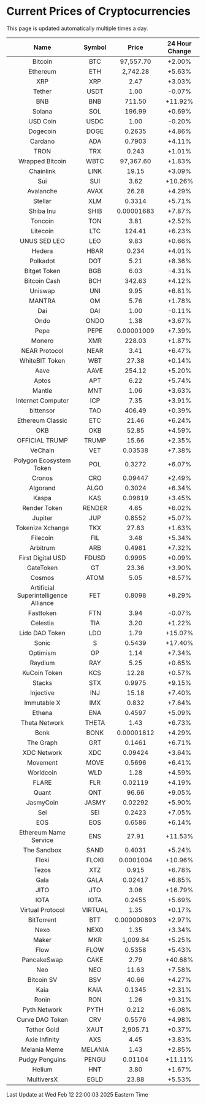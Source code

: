 # Current Prices of Cryptocurrencies
This page is updated automatically multiple times a day.

| Name | Symbol | Price | 24 Hour Change |
| :---: |:---:| :---: | :---: |
| Bitcoin | BTC | 97,557.70 | +2.00% |
| Ethereum | ETH | 2,742.28 | +5.63% |
| XRP | XRP | 2.47 | +3.03% |
| Tether | USDT | 1.00 | -0.07% |
| BNB | BNB | 711.50 | +11.92% |
| Solana | SOL | 196.99 | +0.69% |
| USD Coin | USDC | 1.00 | -0.20% |
| Dogecoin | DOGE | 0.2635 | +4.86% |
| Cardano | ADA | 0.7903 | +4.11% |
| TRON | TRX | 0.243 | +1.01% |
| Wrapped Bitcoin | WBTC | 97,367.60 | +1.83% |
| Chainlink | LINK | 19.15 | +3.09% |
| Sui | SUI | 3.62 | +10.26% |
| Avalanche | AVAX | 26.28 | +4.29% |
| Stellar | XLM | 0.3314 | +5.71% |
| Shiba Inu | SHIB | 0.00001683 | +7.87% |
| Toncoin | TON | 3.81 | +2.52% |
| Litecoin | LTC | 124.41 | +6.23% |
| UNUS SED LEO | LEO | 9.83 | +0.66% |
| Hedera | HBAR | 0.234 | +4.01% |
| Polkadot | DOT | 5.21 | +8.36% |
| Bitget Token | BGB | 6.03 | -4.31% |
| Bitcoin Cash | BCH | 342.63 | +4.12% |
| Uniswap | UNI | 9.95 | +6.81% |
| MANTRA | OM | 5.76 | +1.78% |
| Dai | DAI | 1.00 | -0.11% |
| Ondo | ONDO | 1.38 | +3.67% |
| Pepe | PEPE | 0.00001009 | +7.39% |
| Monero | XMR | 228.03 | +1.87% |
| NEAR Protocol | NEAR | 3.41 | +6.47% |
| WhiteBIT Token | WBT | 27.38 | +0.14% |
| Aave | AAVE | 254.12 | +5.20% |
| Aptos | APT | 6.22 | +5.74% |
| Mantle | MNT | 1.06 | +3.63% |
| Internet Computer | ICP | 7.35 | +3.91% |
| bittensor | TAO | 406.49 | +0.39% |
| Ethereum Classic | ETC | 21.46 | +6.24% |
| OKB | OKB | 52.85 | +4.59% |
| OFFICIAL TRUMP | TRUMP | 15.66 | +2.35% |
| VeChain | VET | 0.03538 | +7.38% |
| Polygon Ecosystem Token | POL | 0.3272 | +6.07% |
| Cronos | CRO | 0.09447 | +2.49% |
| Algorand | ALGO | 0.3024 | +6.34% |
| Kaspa | KAS | 0.09819 | +3.45% |
| Render Token | RENDER | 4.65 | +6.02% |
| Jupiter | JUP | 0.8552 | +5.07% |
| Tokenize Xchange | TKX | 27.83 | +1.63% |
| Filecoin | FIL | 3.48 | +5.34% |
| Arbitrum | ARB | 0.4981 | +7.32% |
| First Digital USD | FDUSD | 0.9995 | +0.09% |
| GateToken | GT | 23.36 | +3.90% |
| Cosmos | ATOM | 5.05 | +8.57% |
| Artificial Superintelligence Alliance | FET | 0.8098 | +8.29% |
| Fasttoken | FTN | 3.94 | -0.07% |
| Celestia | TIA | 3.20 | +1.22% |
| Lido DAO Token | LDO | 1.79 | +15.07% |
| Sonic | S | 0.5439 | +17.40% |
| Optimism | OP | 1.14 | +7.34% |
| Raydium | RAY | 5.25 | +0.65% |
| KuCoin Token | KCS | 12.28 | +0.57% |
| Stacks | STX | 0.9975 | +9.15% |
| Injective | INJ | 15.18 | +7.40% |
| Immutable X | IMX | 0.832 | +7.64% |
| Ethena | ENA | 0.4597 | +5.09% |
| Theta Network | THETA | 1.43 | +6.73% |
| Bonk | BONK | 0.00001812 | +4.29% |
| The Graph | GRT | 0.1461 | +6.71% |
| XDC Network | XDC | 0.09424 | +3.64% |
| Movement | MOVE | 0.5696 | +6.41% |
| Worldcoin | WLD | 1.28 | +4.59% |
| FLARE | FLR | 0.02119 | +4.19% |
| Quant | QNT | 96.66 | +9.05% |
| JasmyCoin | JASMY | 0.02292 | +5.90% |
| Sei | SEI | 0.2423 | +7.05% |
| EOS | EOS | 0.6586 | +6.14% |
| Ethereum Name Service | ENS | 27.91 | +11.53% |
| The Sandbox | SAND | 0.4031 | +5.24% |
| Floki | FLOKI | 0.0001004 | +10.96% |
| Tezos | XTZ | 0.915 | +6.78% |
| Gala | GALA | 0.02417 | +6.85% |
| JITO | JTO | 3.06 | +16.79% |
| IOTA | IOTA | 0.2455 | +5.69% |
| Virtual Protocol | VIRTUAL | 1.35 | +0.17% |
| BitTorrent | BTT | 0.000000893 | +2.97% |
| Nexo | NEXO | 1.35 | +3.34% |
| Maker | MKR | 1,009.84 | +5.25% |
| Flow | FLOW | 0.5358 | +5.43% |
| PancakeSwap | CAKE | 2.79 | +40.68% |
| Neo | NEO | 11.63 | +7.58% |
| Bitcoin SV | BSV | 40.66 | +4.27% |
| Kaia | KAIA | 0.1345 | +2.31% |
| Ronin | RON | 1.26 | +9.31% |
| Pyth Network | PYTH | 0.212 | +6.08% |
| Curve DAO Token | CRV | 0.5576 | +4.98% |
| Tether Gold | XAUT | 2,905.71 | +0.37% |
| Axie Infinity | AXS | 4.45 | +3.83% |
| Melania Meme | MELANIA | 1.43 | +2.85% |
| Pudgy Penguins | PENGU | 0.01104 | +11.11% |
| Helium | HNT | 3.80 | +1.67% |
| MultiversX | EGLD | 23.88 | +5.53% |

Last Update at Wed Feb 12 22:00:03 2025 Eastern Time